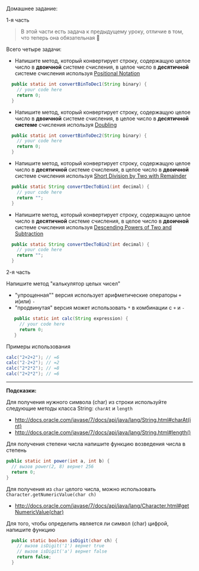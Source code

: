 Домашнее задание:

1-я часть

>В этой части есть задача к предыдущему уроку, отличие в том, что теперь она обязательная 👻

Всего четыре задачи:

  * Напишите метод, который конвертирует строку, содержащую целое число в **двоичной** системе счисления, в целое число в **десятичной** системе счисления используя [Positional Notation](http://www.wikihow.com/Convert-from-Binary-to-Decimal#Using_Positional_Notation_sub)

```java
  public static int convertBinToDec1(String binary) {
    // your code here
    return 0;
  }
```

  * Напишите метод, который конвертирует строку, содержащую целое число в **двоичной** системе счисления, в целое число в **десятичной системе** счисления используя [Doubling](http://www.wikihow.com/Convert-from-Binary-to-Decimal#Using_Doubling_sub)

```java
  public static int convertBinToDec2(String binary) {
    // your code here
    return 0;
  }
```

  * Напишите метод, который конвертирует строку, содержащую целое число в **десятичной** системе счисления, в целое число в **двоичной** системе счисления используя [Short Division by Two with Remainder](http://www.wikihow.com/Convert-from-Decimal-to-Binary#Short_Division_by_Two_with_Remainder_sub)

```java
  public static String convertDecToBin1(int decimal) {
    // your code here
    return "";
  }
```

  * Напишите метод, который конвертирует строку, содержащую целое число в **десятичной** системе счисления, в целое число в **двоичной** системе счисления используя [Descending Powers of Two and Subtraction](http://www.wikihow.com/Convert-from-Decimal-to-Binary#Descending_Powers_of_Two_and_Subtraction_sub)

```java
  public static String convertDecToBin2(int decimal) {
    // your code here
    return "";
  }
  ```

2-я часть

Напишите метод "калькулятор целых чисел"
  * "упрощенная"" версия использует арифметические операторы `+` и(или) `-`
  * "продвинутая" версия может использовать `*` в комбинации с `+` и `-`

```java
   public static int calc(String expression) {
     // your code here
     return 0;
   }
```

Примеры использования
```java
calc("2+2+2"); // =6
calc("2-2+2"); // =2
calc("2*2*2"); // =8
calc("2+2*2"); // =6
```
----
**Подсказки:**

Для получения нужного символа (char) из строки используйте следующие методы класса String: `charAt` и `length`
  * http://docs.oracle.com/javase/7/docs/api/java/lang/String.html#charAt(int)
  * http://docs.oracle.com/javase/7/docs/api/java/lang/String.html#length()

Для получения степени числа напишите функцию возведения числа в степень
  ```java
  public static int power(int a, int b) {
    // вызов power(2, 8) вернет 256
    return 0;
  }
  ```
Для получения из `char` целого числа, можно использовать `Character.getNumericValue(char ch)`
   * http://docs.oracle.com/javase/7/docs/api/java/lang/Character.html#getNumericValue(char)

Для того, чтобы определить является ли символ (char) цифрой, напишите функцию
```java
  public static boolean isDigit(char ch) {
    // вызов isDigit('1') вернет true
    // вызов isDigit('a') вернет false
    return false;
  }
```
